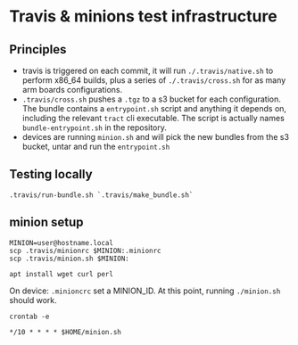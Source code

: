 # Travis & minions test infrastructure

## Principles

* travis is triggered on each commit, it will run `./.travis/native.sh` to
    perform x86_64 builds, plus a series of `./.travis/cross.sh` for as many
    arm boards configurations.
* `.travis/cross.sh` pushes a `.tgz` to a s3 bucket for each configuration. The
    bundle contains a `entrypoint.sh` script and anything it depends on,
    including the relevant `tract` cli executable. The script is actually names
    `bundle-entrypoint.sh` in the repository.
* devices are running `minion.sh` and will pick the new bundles from the s3 bucket,
    untar and run the `entrypoint.sh`

## Testing locally

```
.travis/run-bundle.sh `.travis/make_bundle.sh`
```

## minion setup

```
MINION=user@hostname.local
scp .travis/minionrc $MINION:.minionrc
scp .travis/minion.sh $MINION:
```

```
apt install wget curl perl
```

On device: `.minioncrc` set a MINION_ID. At this point, running `./minion.sh`
should work.

`crontab -e`

```
*/10 * * * * $HOME/minion.sh
```

